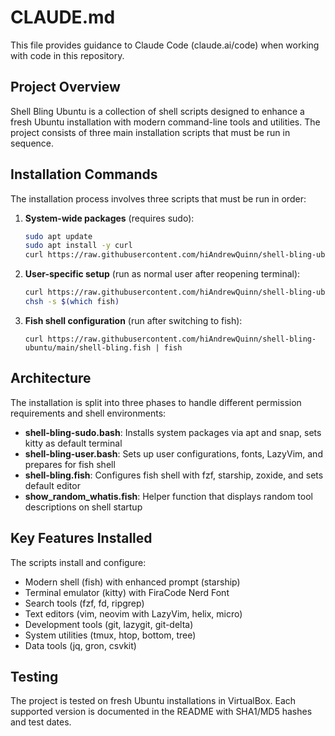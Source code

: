 # CLAUDE.md

This file provides guidance to Claude Code (claude.ai/code) when working with code in this repository.

## Project Overview

Shell Bling Ubuntu is a collection of shell scripts designed to enhance a fresh Ubuntu installation with modern command-line tools and utilities. The project consists of three main installation scripts that must be run in sequence.

## Installation Commands

The installation process involves three scripts that must be run in order:

1. **System-wide packages** (requires sudo):
   ```bash
   sudo apt update
   sudo apt install -y curl
   curl https://raw.githubusercontent.com/hiAndrewQuinn/shell-bling-ubuntu/main/shell-bling-sudo.bash | sudo bash
   ```

2. **User-specific setup** (run as normal user after reopening terminal):
   ```bash
   curl https://raw.githubusercontent.com/hiAndrewQuinn/shell-bling-ubuntu/main/shell-bling-user.bash | bash
   chsh -s $(which fish)
   ```

3. **Fish shell configuration** (run after switching to fish):
   ```fish
   curl https://raw.githubusercontent.com/hiAndrewQuinn/shell-bling-ubuntu/main/shell-bling.fish | fish
   ```

## Architecture

The installation is split into three phases to handle different permission requirements and shell environments:

- **shell-bling-sudo.bash**: Installs system packages via apt and snap, sets kitty as default terminal
- **shell-bling-user.bash**: Sets up user configurations, fonts, LazyVim, and prepares for fish shell
- **shell-bling.fish**: Configures fish shell with fzf, starship, zoxide, and sets default editor
- **show_random_whatis.fish**: Helper function that displays random tool descriptions on shell startup

## Key Features Installed

The scripts install and configure:
- Modern shell (fish) with enhanced prompt (starship)
- Terminal emulator (kitty) with FiraCode Nerd Font
- Search tools (fzf, fd, ripgrep)
- Text editors (vim, neovim with LazyVim, helix, micro)
- Development tools (git, lazygit, git-delta)
- System utilities (tmux, htop, bottom, tree)
- Data tools (jq, gron, csvkit)

## Testing

The project is tested on fresh Ubuntu installations in VirtualBox. Each supported version is documented in the README with SHA1/MD5 hashes and test dates.